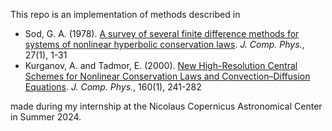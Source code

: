 This repo is an implementation of methods described in 
 - Sod, G. A. (1978). [A survey of several finite difference methods for systems of nonlinear hyperbolic conservation laws](https://www.sciencedirect.com/science/article/abs/pii/0021999178900232). *J. Comp. Phys.*, 27(1), 1-31
 - Kurganov, A. and Tadmor, E. (2000). [New High-Resolution Central Schemes for Nonlinear Conservation Laws and Convection–Diffusion Equations](https://www.sciencedirect.com/science/article/abs/pii/S0021999100964593). *J. Comp. Phys.*, 160(1), 241-282
   
made during my internship at the Nicolaus Copernicus Astronomical Center in Summer 2024.
